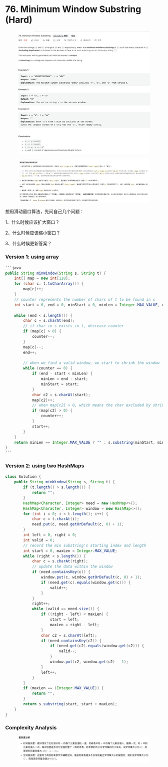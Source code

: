 # 76. Minimum Window Substring (Hard)

<figure><img src="../../../.gitbook/assets/image (52).png" alt=""><figcaption></figcaption></figure>

<figure><img src="../../../.gitbook/assets/image (53).png" alt=""><figcaption></figcaption></figure>

想用滑动窗口算法，先问自己几个问题：

1、什么时候应该扩大窗口？

2、什么时候应该缩小窗口？

3、什么时候更新答案？

### Version 1: using array

````java
```java
public String minWindow(String s, String t) {
    int[] map = new int[128];
    for (char c: t.toCharArray()) {
        map[c]++;
    }
    // counter represents the number of chars of t to be found in s
    int start = 0, end = 0, minStart = 0, minLen = Integer.MAX_VALUE, counter = t.length();

    while (end < s.length()) {
        char c = s.charAt(end);
        // if char in s exists in t, decrease counter
        if (map[c] > 0) {
            counter--;
        }
        map[c]--;
        end++;

        // when we find a valid window, we start to shrink the window
        while (counter == 0) {
            if (end - start < minLen) {
                minLen = end - start;
                minStart = start;
            }
            char c2 = s.charAt(start);
            map[c2]++;
            // when map[c2] > 0, which means the char excluded by shrinking the window exists in t, and we need that char in the current window, so increase counter
            if (map[c2] > 0) {
                counter++;
            }
            start++;
        }
    }
    return minLen == Integer.MAX_VALUE ? "" : s.substring(minStart, minStart + minLen);
}
```
````



### Version 2: using two HashMaps

```java
class Solution {
    public String minWindow(String s, String t) {
        if (t.length() > s.length()) {
            return "";
        }
        HashMap<Character, Integer> need = new HashMap<>();
        HashMap<Character, Integer> window = new HashMap<>();
        for (int i = 0; i < t.length(); i++) {
            char c = t.charAt(i);
            need.put(c, need.getOrDefault(c, 0) + 1);
        }
        int left = 0, right = 0;
        int valid = 0;
        // record the min substring's starting index and length
        int start = 0, maxLen = Integer.MAX_VALUE;
        while (right < s.length()) {
            char c = s.charAt(right);
            // update the data within the window
            if (need.containsKey(c)) {
                window.put(c, window.getOrDefault(c, 0) + 1);
                if (need.get(c).equals(window.get(c))) {
                    valid++;
                }
            }
            right++;
            while (valid == need.size()) {
                if ((right - left) < maxLen) {
                    start = left;
                    maxLen = right - left;
                }
                char c2 = s.charAt(left);
                if (need.containsKey(c2)) {
                    if (need.get(c2).equals(window.get(c2))) {
                        valid--;
                    }
                    window.put(c2, window.get(c2) - 1);
                }
                left++;
            }
        }
        if (maxLen == (Integer.MAX_VALUE)) {
            return "";
        }
        return s.substring(start, start + maxLen);
    }
}
```

### Complexity Analysis

<figure><img src="../../../.gitbook/assets/image (40).png" alt=""><figcaption></figcaption></figure>

